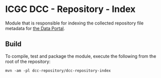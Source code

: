 # ICGC DCC - Repository - Index

Module that is responsible for indexing the collected repository file metadata for [the Data Portal](https://github.com/icgc-dcc/dcc-portal).

## Build

To compile, test and package the module, execute the following from the root of the repository:

```shell
mvn -am -pl dcc-repository/dcc-repository-index
```